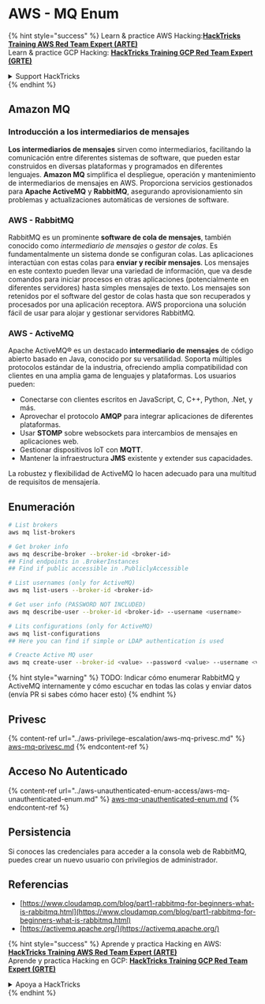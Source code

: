 # AWS - MQ Enum

{% hint style="success" %}
Learn & practice AWS Hacking:<img src="../../../.gitbook/assets/image (1) (1) (1).png" alt="" data-size="line">[**HackTricks Training AWS Red Team Expert (ARTE)**](https://training.hacktricks.xyz/courses/arte)<img src="../../../.gitbook/assets/image (1) (1) (1).png" alt="" data-size="line">\
Learn & practice GCP Hacking: <img src="../../../.gitbook/assets/image (2).png" alt="" data-size="line">[**HackTricks Training GCP Red Team Expert (GRTE)**<img src="../../../.gitbook/assets/image (2).png" alt="" data-size="line">](https://training.hacktricks.xyz/courses/grte)

<details>

<summary>Support HackTricks</summary>

* Check the [**subscription plans**](https://github.com/sponsors/carlospolop)!
* **Join the** 💬 [**Discord group**](https://discord.gg/hRep4RUj7f) or the [**telegram group**](https://t.me/peass) or **follow** us on **Twitter** 🐦 [**@hacktricks\_live**](https://twitter.com/hacktricks_live)**.**
* **Share hacking tricks by submitting PRs to the** [**HackTricks**](https://github.com/carlospolop/hacktricks) and [**HackTricks Cloud**](https://github.com/carlospolop/hacktricks-cloud) github repos.

</details>
{% endhint %}

## Amazon MQ

### Introducción a los intermediarios de mensajes

**Los intermediarios de mensajes** sirven como intermediarios, facilitando la comunicación entre diferentes sistemas de software, que pueden estar construidos en diversas plataformas y programados en diferentes lenguajes. **Amazon MQ** simplifica el despliegue, operación y mantenimiento de intermediarios de mensajes en AWS. Proporciona servicios gestionados para **Apache ActiveMQ** y **RabbitMQ**, asegurando aprovisionamiento sin problemas y actualizaciones automáticas de versiones de software.

### AWS - RabbitMQ

RabbitMQ es un prominente **software de cola de mensajes**, también conocido como _intermediario de mensajes_ o _gestor de colas_. Es fundamentalmente un sistema donde se configuran colas. Las aplicaciones interactúan con estas colas para **enviar y recibir mensajes**. Los mensajes en este contexto pueden llevar una variedad de información, que va desde comandos para iniciar procesos en otras aplicaciones (potencialmente en diferentes servidores) hasta simples mensajes de texto. Los mensajes son retenidos por el software del gestor de colas hasta que son recuperados y procesados por una aplicación receptora. AWS proporciona una solución fácil de usar para alojar y gestionar servidores RabbitMQ.

### AWS - ActiveMQ

Apache ActiveMQ® es un destacado **intermediario de mensajes** de código abierto basado en Java, conocido por su versatilidad. Soporta múltiples protocolos estándar de la industria, ofreciendo amplia compatibilidad con clientes en una amplia gama de lenguajes y plataformas. Los usuarios pueden:

* Conectarse con clientes escritos en JavaScript, C, C++, Python, .Net, y más.
* Aprovechar el protocolo **AMQP** para integrar aplicaciones de diferentes plataformas.
* Usar **STOMP** sobre websockets para intercambios de mensajes en aplicaciones web.
* Gestionar dispositivos IoT con **MQTT**.
* Mantener la infraestructura **JMS** existente y extender sus capacidades.

La robustez y flexibilidad de ActiveMQ lo hacen adecuado para una multitud de requisitos de mensajería.

## Enumeración
```bash
# List brokers
aws mq list-brokers

# Get broker info
aws mq describe-broker --broker-id <broker-id>
## Find endpoints in .BrokerInstances
## Find if public accessible in .PubliclyAccessible

# List usernames (only for ActiveMQ)
aws mq list-users --broker-id <broker-id>

# Get user info (PASSWORD NOT INCLUDED)
aws mq describe-user --broker-id <broker-id> --username <username>

# Lits configurations (only for ActiveMQ)
aws mq list-configurations
## Here you can find if simple or LDAP authentication is used

# Creacte Active MQ user
aws mq create-user --broker-id <value> --password <value> --username <value> --console-access
```
{% hint style="warning" %}
TODO: Indicar cómo enumerar RabbitMQ y ActiveMQ internamente y cómo escuchar en todas las colas y enviar datos (envía PR si sabes cómo hacer esto)
{% endhint %}

## Privesc

{% content-ref url="../aws-privilege-escalation/aws-mq-privesc.md" %}
[aws-mq-privesc.md](../aws-privilege-escalation/aws-mq-privesc.md)
{% endcontent-ref %}

## Acceso No Autenticado

{% content-ref url="../aws-unauthenticated-enum-access/aws-mq-unauthenticated-enum.md" %}
[aws-mq-unauthenticated-enum.md](../aws-unauthenticated-enum-access/aws-mq-unauthenticated-enum.md)
{% endcontent-ref %}

## Persistencia

Si conoces las credenciales para acceder a la consola web de RabbitMQ, puedes crear un nuevo usuario con privilegios de administrador.

## Referencias

* [https://www.cloudamqp.com/blog/part1-rabbitmq-for-beginners-what-is-rabbitmq.html](https://www.cloudamqp.com/blog/part1-rabbitmq-for-beginners-what-is-rabbitmq.html)
* [https://activemq.apache.org/](https://activemq.apache.org/)

{% hint style="success" %}
Aprende y practica Hacking en AWS:<img src="../../../.gitbook/assets/image (1) (1) (1).png" alt="" data-size="line">[**HackTricks Training AWS Red Team Expert (ARTE)**](https://training.hacktricks.xyz/courses/arte)<img src="../../../.gitbook/assets/image (1) (1) (1).png" alt="" data-size="line">\
Aprende y practica Hacking en GCP: <img src="../../../.gitbook/assets/image (2).png" alt="" data-size="line">[**HackTricks Training GCP Red Team Expert (GRTE)**<img src="../../../.gitbook/assets/image (2).png" alt="" data-size="line">](https://training.hacktricks.xyz/courses/grte)

<details>

<summary>Apoya a HackTricks</summary>

* Revisa los [**planes de suscripción**](https://github.com/sponsors/carlospolop)!
* **Únete al** 💬 [**grupo de Discord**](https://discord.gg/hRep4RUj7f) o al [**grupo de telegram**](https://t.me/peass) o **síguenos** en **Twitter** 🐦 [**@hacktricks\_live**](https://twitter.com/hacktricks_live)**.**
* **Comparte trucos de hacking enviando PRs a los** [**repositorios de HackTricks**](https://github.com/carlospolop/hacktricks) y [**HackTricks Cloud**](https://github.com/carlospolop/hacktricks-cloud).

</details>
{% endhint %}
